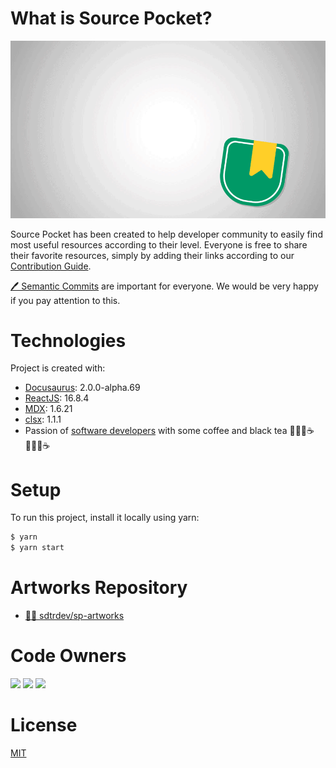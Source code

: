 # What is Source Pocket?

![Source Pocket Readme Banner](static/gif/source-pocket-banner.gif)

Source Pocket has been created to help developer community to easily find most useful resources according to their level. Everyone is free to share their favorite resources, simply by adding their links according to our [Contribution Guide](https://sourcepocket.netlify.app/docs/ "Contribution Guide").

[🖊 Semantic Commits](https://gist.github.com/joshbuchea/6f47e86d2510bce28f8e7f42ae84c716) are important for everyone. We would be very happy if you pay attention to this.

# Technologies

Project is created with:

* [Docusaurus](https://v2.docusaurus.io "Docusaurus"): 2.0.0-alpha.69
* [ReactJS](https://reactjs.org "ReactJS"): 16.8.4
* [MDX](https://mdxjs.com "MDX"): 1.6.21
* [clsx](https://www.npmjs.com/package/clsx "clsx"): 1.1.1
* Passion of [software developers](https://discord.gg/J3PTmeFj6s "SDTRDEV") with some coffee and black tea 👩🏼‍💻☕️👨🏼‍💻☕️

# Setup

To run this project, install it locally using yarn:

```bash
$ yarn
$ yarn start
```

# Artworks Repository

* [🧑‍🎨 sdtrdev/sp-artworks](https://github.com/sdtrdev/sp-artworks)

# Code Owners

<p align="left">
  <a href="https://github.com/damla"><img src="https://avatars.githubusercontent.com/damla" width="80" /></a>
  <a href="https://github.com/omerayyildiz"><img src="https://avatars.githubusercontent.com/omerayyildiz" width="80" /></a>
  <a href="https://github.com/YusufBilgin"><img src="https://avatars.githubusercontent.com/YusufBilgin" width="80" /></a>
</p>

# License

[MIT](https://choosealicense.com/licenses/mit/)
